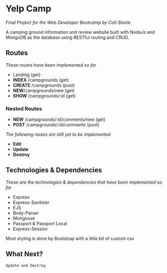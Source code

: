 # Yelp Camp

*Final Project for the Web Developer Bootcamp by Colt Steele*

A camping ground information and review website built with NodeJs and MongoDB as the database using RESTful routing and CRUD.

## Routes
*These routes have been implemented so far*
- Landing (get)
- **INDEX** /campgrounds (get)
- **CREATE** /campgrounds (post)
- **NEW**/campgrounds/new (get)
- **SHOW** /campgrounds/:id (get)
### Nested Routes
- **NEW** /campgrounds/:id/comments/new (get)
- **POST** /campgrounds/:id/comments (post)

*The following routes are still yet to be implemented*
- **Edit**
- **Update**
- **Destroy**

## Technologies & Dependencies
*These are the technologies & dependencies that have been implemented so far*
- Express
- Express-Sanitizer
- EJS
- Body-Parser
- Mongoose
- Passport & Passport Local
- Express-Session

Most styling is done by Bootstrap with a little bit of custom css

## What Next?

``Update and Destroy``
